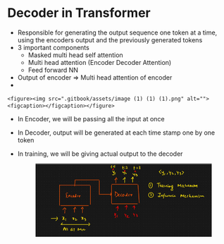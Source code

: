 # Decoder in Transformer

* Responsible for generating the output sequence one token at a time, using the encoders output and the previously generated tokens
* 3 important components
  * Masked multi head self attention
  * Multi head attention (Encoder Decoder Attention)
  * Feed forward NN
* Output of encoder ⇒ Multi head attention of encoder
*

    <figure><img src=".gitbook/assets/image (1) (1) (1).png" alt=""><figcaption></figcaption></figure>
* In Encoder, we will be passing all the input at once
* In Decoder, output will be generated at each time stamp one by one token
*   In training, we will be giving actual output to the decoder

    <figure><img src=".gitbook/assets/{AC8F5DCD-D4CB-4054-8801-D8BC418D2E17}.png" alt=""><figcaption></figcaption></figure>
